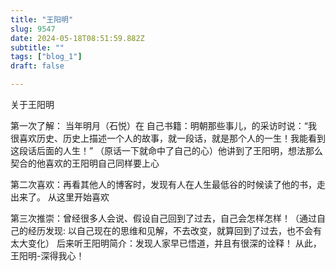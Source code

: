 ```yaml
--- 
title: "王阳明" 
slug: 9547
date: 2024-05-18T08:51:59.882Z 
subtitle: "" 
tags: ["blog_1"] 
draft: false

--- 
```



关于王阳明

第一次了解： 当年明月（石悦）在 自己书籍：明朝那些事儿，的采访时说：“我很喜欢历史、历史上描述一个人的故事，就一段话，就是那个人的一生！我能看到这段话后面的人生！” （原话一下就命中了自己的心）他讲到了王阳明，想法那么契合的他喜欢的王阳明自己同样要上心

第二次喜欢：再看其他人的博客时，发现有人在人生最低谷的时候读了他的书，走出来了。  从这里开始喜欢

第三次推崇：曾经很多人会说、假设自己回到了过去，自己会怎样怎样！（通过自己的经历发现: 以自己现在的思维和见解，不去改变，就算回到了过去，也不会有太大变化） 后来听王阳明简介：发现人家早已悟道，并且有很深的诠释！  从此，王阳明-深得我心！

